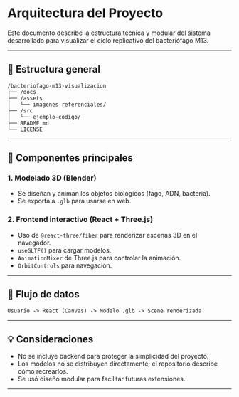 # Arquitectura del Proyecto

Este documento describe la estructura técnica y modular del sistema desarrollado para visualizar el ciclo replicativo del bacteriófago M13.

---

## 📂 Estructura general

```
/bacteriofago-m13-visualizacion
├── /docs
├── /assets
│   └── imagenes-referenciales/
├── /src
│   └── ejemplo-codigo/
├── README.md
└── LICENSE
```

---

## 🧠 Componentes principales

### 1. **Modelado 3D (Blender)**
- Se diseñan y animan los objetos biológicos (fago, ADN, bacteria).
- Se exporta a `.glb` para usarse en web.

### 2. **Frontend interactivo (React + Three.js)**
- Uso de `@react-three/fiber` para renderizar escenas 3D en el navegador.
- `useGLTF()` para cargar modelos.
- `AnimationMixer` de Three.js para controlar la animación.
- `OrbitControls` para navegación.

---

## 🔄 Flujo de datos

```
Usuario -> React (Canvas) -> Modelo .glb -> Scene renderizada
```

---

## 💡 Consideraciones

- No se incluye backend para proteger la simplicidad del proyecto.
- Los modelos no se distribuyen directamente; el repositorio describe cómo recrearlos.
- Se usó diseño modular para facilitar futuras extensiones.

---
